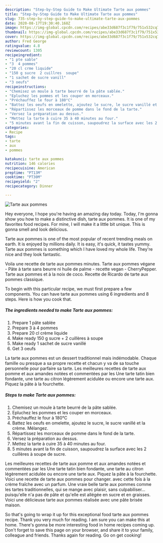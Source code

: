 ```yaml
---
description: "Step-by-Step Guide to Make Ultimate Tarte aux pommes"
title: "Step-by-Step Guide to Make Ultimate Tarte aux pommes"
slug: 735-step-by-step-guide-to-make-ultimate-tarte-aux-pommes
date: 2020-08-17T19:30:40.168Z
image: https://img-global.cpcdn.com/recipes/abe33d687f3c1f79/751x532cq70/tarte-aux-pommes-photo-principale-de-la-recette.jpg
thumbnail: https://img-global.cpcdn.com/recipes/abe33d687f3c1f79/751x532cq70/tarte-aux-pommes-photo-principale-de-la-recette.jpg
cover: https://img-global.cpcdn.com/recipes/abe33d687f3c1f79/751x532cq70/tarte-aux-pommes-photo-principale-de-la-recette.jpg
author: Fred George
ratingvalue: 4.8
reviewcount: 1305
recipeingredient:
- "1 pte sable"
- "3  4 pommes"
- "20 cl crme liquide"
- "150 g sucre  2 cuillres  soupe"
- "1 sachet de sucre vanill"
- "3 oeufs"
recipeinstructions:
- "Chemisez un moule à tarte beurré de la pâte sablée."
- "Epluchez les pommes et les couper en morceaux."
- "Préchauffez le four à 180°C"
- "Battez les oeufs en omelette, ajoutez le sucre, le sucre vanillé et la crème. Mélangez."
- "Répartissez les morceaux de pomme dans le fond de la tarte."
- "Versez la préparation au dessus."
- "Mettez la tarte à cuire 35 à 40 minutes au four."
- "5 minutes avant la fin de cuisson, saupoudrez la surface avec les 2 cuillères à soupe de sucre."
categories:
- Recipe
tags:
- tarte
- aux
- pommes

katakunci: tarte aux pommes 
nutrition: 146 calories
recipecuisine: American
preptime: "PT13M"
cooktime: "PT30M"
recipeyield: "2"
recipecategory: Dinner

---
```



![Tarte aux pommes](https://img-global.cpcdn.com/recipes/abe33d687f3c1f79/751x532cq70/tarte-aux-pommes-photo-principale-de-la-recette.jpg)

Hey everyone, I hope you're having an amazing day today. Today, I'm gonna show you how to make a distinctive dish, tarte aux pommes. It is one of my favorites food recipes. For mine, I will make it a little bit unique. This is gonna smell and look delicious.

Tarte aux pommes is one of the most popular of recent trending meals on earth. It is enjoyed by millions daily. It is easy, it's quick, it tastes yummy. Tarte aux pommes is something which I have loved my whole life. They're nice and they look fantastic.

Voila une recette de tarte aux pommes minutes. Tarte aux pommes végane - Pâte à tarte sans beurre ni huile de palme - recette vegan - CherryPepper. Tarte aux pommes et à la noix de coco. Recette de Ricardo de tarte aux pommes classique.


To begin with this particular recipe, we must first prepare a few components. You can have tarte aux pommes using 6 ingredients and 8 steps. Here is how you cook that.

<!--inarticleads1-->

##### The ingredients needed to make Tarte aux pommes:

1. Prepare 1 pâte sablée
1. Prepare 3 à 4 pommes
1. Prepare 20 cl crème liquide
1. Make ready 150 g sucre + 2 cuillères à soupe
1. Make ready 1 sachet de sucre vanillé
1. Get 3 oeufs


La tarte aux pommes est un dessert traditionnel mais indémodable. Chaque famille ou presque a sa propre recette et chacun y va de sa touche personnelle pour parfaire sa tarte. Les meilleures recettes de tarte aux pomme et aux amandes notées et commentées par les Une tarte tatin bien fondante, une tarte au citron légèrement acidulée ou encore une tarte aux. Piquez la pâte à la fourchette. 

<!--inarticleads2-->

##### Steps to make Tarte aux pommes:

1. Chemisez un moule à tarte beurré de la pâte sablée.
1. Epluchez les pommes et les couper en morceaux.
1. Préchauffez le four à 180°C
1. Battez les oeufs en omelette, ajoutez le sucre, le sucre vanillé et la crème. Mélangez.
1. Répartissez les morceaux de pomme dans le fond de la tarte.
1. Versez la préparation au dessus.
1. Mettez la tarte à cuire 35 à 40 minutes au four.
1. 5 minutes avant la fin de cuisson, saupoudrez la surface avec les 2 cuillères à soupe de sucre.


Les meilleures recettes de tarte aux pomme et aux amandes notées et commentées par les Une tarte tatin bien fondante, une tarte au citron légèrement acidulée ou encore une tarte aux. Piquez la pâte à la fourchette. Voici une recette de tarte aux pommes pour changer. avec cette fois à la crème fraîche avec un parfum. Une vraie belle tarte aux pommes comme les tartes traditionnelles, qui se mange avec plaisir, sans culpabiliser… puisqu&#39;elle n&#39;a pas de pâte et qu&#39;elle est allégée en sucre et en graisses. Voici une délicieuse tarte aux pommes réalisée avec une pâte brisée maison. 

So that's going to wrap it up for this exceptional food tarte aux pommes recipe. Thank you very much for reading. I am sure you can make this at home. There's gonna be more interesting food in home recipes coming up. Don't forget to save this page on your browser, and share it to your family, colleague and friends. Thanks again for reading. Go on get cooking!
